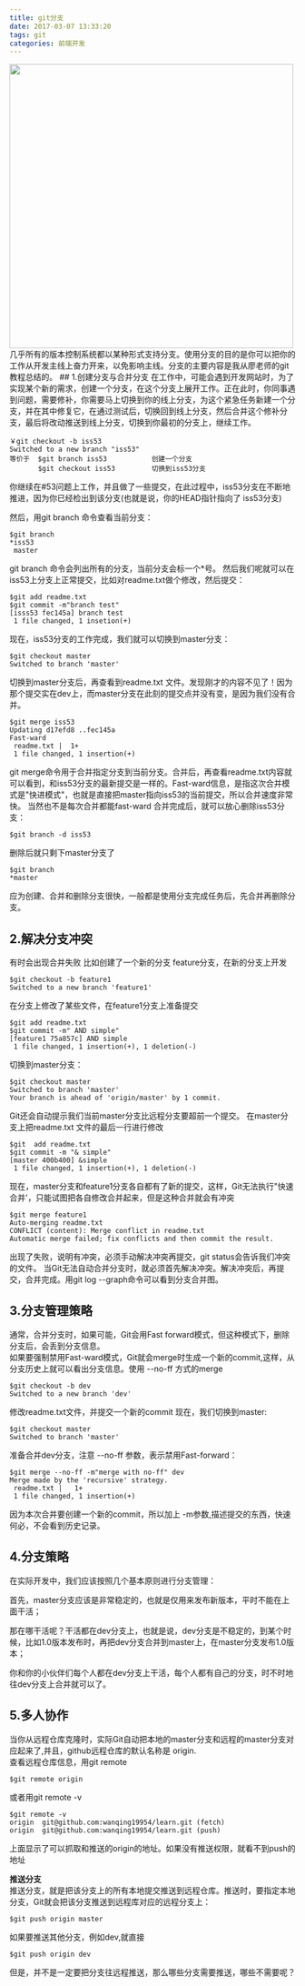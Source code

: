 ```yaml
---
title: git分支
date: 2017-03-07 13:33:20
tags: git
categories: 前端开发
---
```


<img src="https://ww2.sinaimg.cn/large/006tNbRwly1fde7z56q72j30fm09mt8s.jpg" width="500px" style="border:none;">
<!--more -->
几乎所有的版本控制系统都以某种形式支持分支。使用分支的目的是你可以把你的工作从开发主线上奋力开来，以免影响主线。分支的主要内容是我从廖老师的git教程总结的。
## 1.创建分支与合并分支
在工作中，可能会遇到开发网站时，为了实现某个新的需求，创建一个分支，在这个分支上展开工作。正在此时，你同事遇到问题，需要修补，你需要马上切换到你的线上分支，为这个紧急任务新建一个分支，并在其中修复它，在通过测试后，切换回到线上分支，然后合并这个修补分支，最后将改动推送到线上分支，切换到你最初的分支上，继续工作。

```
￥git checkout -b iss53
Switched to a new branch "iss53"
等价于  $git branch iss53           创建一个分支
       $git checkout iss53         切换到iss53分支
```
你继续在#53问题上工作，并且做了一些提交，在此过程中，iss53分支在不断地推进，因为你已经检出到该分支(也就是说，你的HEAD指针指向了 iss53分支)  

 然后，用git branch 命令查看当前分支：

```
$git branch
*iss53
 master
```
git branch 命令会列出所有的分支，当前分支会标一个*号。
然后我们呢就可以在iss53上分支上正常提交，比如对readme.txt做个修改，然后提交：

```
$git add readme.txt
$git commit -m"branch test"
[isss53 fec145a] branch test
 1 file changed, 1 insetion(+)

```
现在，iss53分支的工作完成，我们就可以切换到master分支：

```
$git checkout master
Switched to branch 'master'

```
切换到master分支后，再查看到readme.txt 文件。发现刚才的内容不见了！因为那个提交实在dev上，而master分支在此刻的提交点并没有变，是因为我们没有合并。

```
$git merge iss53
Updating d17efd8 ..fec145a 
Fast-ward
 readme.txt |  1+
 1 file changed, 1 insertion(+)

```
git merge命令用于合并指定分支到当前分支。合并后，再查看readme.txt内容就可以看到，和iss53分支的最新提交是一样的。Fast-ward信息，是指这次合并模式是"快进模式"，也就是直接把master指向iss53的当前提交，所以合并速度非常快。
当然也不是每次合并都能fast-ward
合并完成后，就可以放心删除iss53分支：

```
$git branch -d iss53

```
删除后就只剩下master分支了

```
$git branch
*master

```
应为创建、合并和删除分支很快，一般都是使用分支完成任务后，先合并再删除分支。
## 2.解决分支冲突
有时会出现合并失败
比如创建了一个新的分支 feature分支，在新的分支上开发

```
$git checkout -b feature1
Switched to a new branch 'feature1'

```
在分支上修改了某些文件，在feature1分支上准备提交

```
$git add readme.txt
$git commit -m" AND simple"
[feature1 75a857c] AND simple
 1 file changed, 1 insertion(+), 1 deletion(-)

```
切换到master分支：

```
$git checkout master
Switched to branch 'master'
Your branch is ahead of 'origin/master' by 1 commit.

```
Git还会自动提示我们当前master分支比远程分支要超前一个提交。
在master分支上把readme.txt 文件的最后一行进行修改

```
$git  add readme.txt
$git commit -m "& simple"
[master 400b400] &simple
 1 file changed, 1 insertion(+), 1 deletion(-)

```
现在，master分支和feature1分支各自都有了新的提交，这样，Git无法执行"快速合并'，只能试图把各自修改合并起来，但是这种合并就会有冲突

```
$git merge feature1
Auto-merging readme.txt
CONFLICT (content): Merge conflict in readme.txt
Automatic merge failed; fix conflicts and then commit the result.

```
出现了失败，说明有冲突，必须手动解决冲突再提交，git status会告诉我们冲突的文件。
当Git无法自动合并分支时，就必须首先解决冲突。解决冲突后，再提交，合并完成。用git log --graph命令可以看到分支合并图。
## 3.分支管理策略
通常，合并分支时，如果可能，Git会用Fast forward模式，但这种模式下，删除分支后，会丢到分支信息。  
如果要强制禁用Fast-ward模式，Git就会merge时生成一个新的commit,这样，从分支历史上就可以看出分支信息。使用 --no-ff 方式的merge

```
$git checkout -b dev
Switched to a new branch 'dev'

```
修改readme.txt文件，并提交一个新的commit
现在，我们切换到master:

```
$git checkout master
Switched to branch 'master'

```
准备合并dev分支，注意 --no-ff 参数，表示禁用Fast-forward：

```
$git merge --no-ff -m"merge with no-ff" dev
Merge made by the 'recursive' strategy.
 readme.txt |   1+
 1 file changed, 1 insertion(+)

```
因为本次合并要创建一个新的commit，所以加上 -m参数,描述提交的东西，快速何必，不会看到历史记录。

## 4.分支策略
在实际开发中，我们应该按照几个基本原则进行分支管理：

首先，master分支应该是非常稳定的，也就是仅用来发布新版本，平时不能在上面干活；

那在哪干活呢？干活都在dev分支上，也就是说，dev分支是不稳定的，到某个时候，比如1.0版本发布时，再把dev分支合并到master上，在master分支发布1.0版本；

你和你的小伙伴们每个人都在dev分支上干活，每个人都有自己的分支，时不时地往dev分支上合并就可以了。

## 5.多人协作
当你从远程仓库克隆时，实际Git自动把本地的master分支和远程的master分支对应起来了,并且，github远程仓库的默认名称是 origin.  
查看远程仓库信息，用git remote

```
$git remote origin

```
或者用git remote -v

```
$git remote -v
origin	git@github.com:wanqing19954/learn.git (fetch)
origin	git@github.com:wanqing19954/learn.git (push)

```
上面显示了可以抓取和推送的origin的地址。如果没有推送权限，就看不到push的地址

**推送分支**  
推送分支，就是把该分支上的所有本地提交推送到远程仓库。推送时，要指定本地分支，Git就会把该分支推送到远程库对应的远程分支上：

```
$git push origin master

```
如果要推送其他分支，例如dev,就直接

```
$git push origin dev

```
但是，并不是一定要把分支往远程推送，那么哪些分支需要推送，哪些不需要呢？

